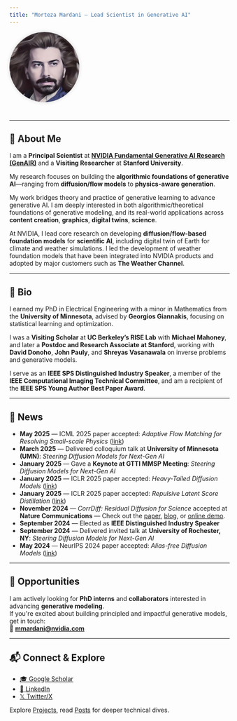 ```yaml
---
title: "Morteza Mardani — Lead Scientist in Generative AI"
---
```


<img src="images/morteza.png" alt="Morteza" style="max-width: 160px; border-radius: 50%; margin-bottom: 1.5rem; box-shadow: 0 0 10px rgba(0,0,0,0.15);">

---

## 🧠 About Me

I am a **Principal Scientist** at [**NVIDIA Fundamental Generative AI Research (GenAIR)**](https://research.nvidia.com/labs/genair/) and a **Visiting Researcher** at **Stanford University**.

My research focuses on building the **algorithmic foundations of generative AI**—ranging from **diffusion/flow models** to **physics-aware generation**.

My work bridges theory and practice of generative learning to advance generative AI. I am deeply interested in both algorithmic/theoretical foundations of generative modeling, and its real-world applications across **content creation**, **graphics**, **digital twins**, **science**.

At NVIDIA, I lead core research on developing **diffusion/flow-based foundation models** for **scientific AI**, including digital twin of Earth for climate and weather simulations. I led the development of weather foundation models that have been integrated into NVIDIA products and adopted by major customers such as **The Weather Channel**.

---

## 📍 Bio

I earned my PhD in Electrical Engineering with a minor in Mathematics from the **University of Minnesota**, advised by **Georgios Giannakis**, focusing on statistical learning and optimization.

I was a **Visiting Scholar** at **UC Berkeley’s RISE Lab** with **Michael Mahoney**, and later a **Postdoc and Research Associate at Stanford**, working with **David Donoho**, **John Pauly**, and **Shreyas Vasanawala** on inverse problems and generative models.

I serve as an **IEEE SPS Distinguished Industry Speaker**, a member of the **IEEE Computational Imaging Technical Committee**, and am a recipient of the **IEEE SPS Young Author Best Paper Award**.

---

## 📰 News

- **May 2025** — ICML 2025 paper accepted: *Adaptive Flow Matching for Resolving Small-scale Physics* ([link](https://arxiv.org/abs/2410.19814))
- **March 2025** — Delivered colloquium talk at **University of Minnesota (UMN)**: *Steering Diffusion Models for Next-Gen AI*
- **January 2025** — Gave a **Keynote at GTTI MMSP Meeting**: *Steering Diffusion Models for Next-Gen AI*
- **January 2025** — ICLR 2025 paper accepted: *Heavy-Tailed Diffusion Models* ([link](https://arxiv.org/abs/2410.14171))
- **January 2025** — ICLR 2025 paper accepted: *Repulsive Latent Score Distillation* ([link](https://arxiv.org/abs/2406.16683))
- **November 2024** — *CorrDiff: Residual Diffusion for Science* accepted at **Nature Communications** — Check out the [paper](https://www.nature.com/articles/s43247-025-02042-5), [blog](https://blogs.nvidia.com/blog/earth-2-ai-high-resolution-forecasts/), or [online demo](https://build.nvidia.com/nvidia/corrdiff).
- **September 2024** — Elected as **IEEE Distinguished Industry Speaker**
- **September 2024** — Delivered invited talk at **University of Rochester, NY**: *Steering Diffusion Models for Next-Gen AI*
- **May 2024** — NeurIPS 2024 paper accepted: *Alias-free Diffusion Models* ([link](https://proceedings.neurips.cc/paper_files/paper/2024/hash/b736c4b0b38876c9249db9bd900c1a86-Abstract-Conference.html))


---

## 💼 Opportunities

I am actively looking for **PhD interns** and **collaborators** interested in advancing **generative modeling**.  
If you're excited about building principled and impactful generative models, get in touch:  
📧 **mmardani@nvidia.com**

---

## 📬 Connect & Explore

- [🎓 Google Scholar](https://scholar.google.com/citations?user=pjcBeJYAAAAJ&hl=en)
- [🔗 LinkedIn](https://www.linkedin.com/in/morteza-mardani-3064aa73/)
- [𝕏 Twitter/X](https://x.com/MardaniMorteza)

Explore [Projects](/projects/), read [Posts](/posts/) for deeper technical dives.
